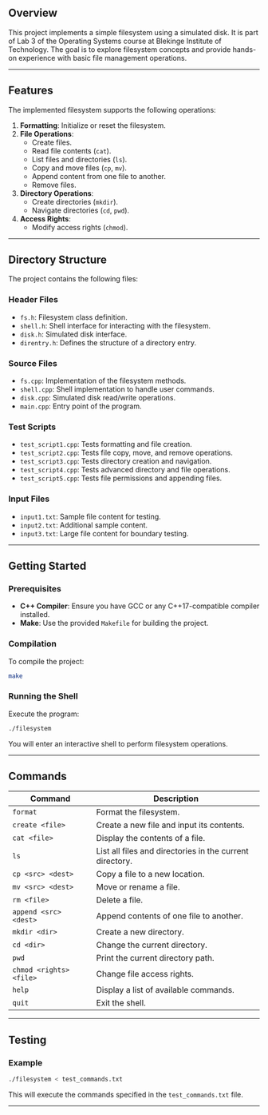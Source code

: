 ## Overview

This project implements a simple filesystem using a simulated disk. It is part of Lab 3 of the Operating Systems course at Blekinge Institute of Technology. The goal is to explore filesystem concepts and provide hands-on experience with basic file management operations.

---

## Features

The implemented filesystem supports the following operations:

1. **Formatting**: Initialize or reset the filesystem.
2. **File Operations**:
   - Create files.
   - Read file contents (`cat`).
   - List files and directories (`ls`).
   - Copy and move files (`cp`, `mv`).
   - Append content from one file to another.
   - Remove files.
3. **Directory Operations**:
   - Create directories (`mkdir`).
   - Navigate directories (`cd`, `pwd`).
4. **Access Rights**:
   - Modify access rights (`chmod`).

---

## Directory Structure

The project contains the following files:

### Header Files
- `fs.h`: Filesystem class definition.
- `shell.h`: Shell interface for interacting with the filesystem.
- `disk.h`: Simulated disk interface.
- `direntry.h`: Defines the structure of a directory entry.

### Source Files
- `fs.cpp`: Implementation of the filesystem methods.
- `shell.cpp`: Shell implementation to handle user commands.
- `disk.cpp`: Simulated disk read/write operations.
- `main.cpp`: Entry point of the program.

### Test Scripts
- `test_script1.cpp`: Tests formatting and file creation.
- `test_script2.cpp`: Tests file copy, move, and remove operations.
- `test_script3.cpp`: Tests directory creation and navigation.
- `test_script4.cpp`: Tests advanced directory and file operations.
- `test_script5.cpp`: Tests file permissions and appending files.

### Input Files
- `input1.txt`: Sample file content for testing.
- `input2.txt`: Additional sample content.
- `input3.txt`: Large file content for boundary testing.

---

## Getting Started

### Prerequisites

- **C++ Compiler**: Ensure you have GCC or any C++17-compatible compiler installed.
- **Make**: Use the provided `Makefile` for building the project.

### Compilation

To compile the project:
```bash
make
```

### Running the Shell

Execute the program:
```bash
./filesystem
```

You will enter an interactive shell to perform filesystem operations.

---

## Commands

| Command           | Description                                      |
|-------------------|--------------------------------------------------|
| `format`          | Format the filesystem.                          |
| `create <file>`   | Create a new file and input its contents.        |
| `cat <file>`      | Display the contents of a file.                 |
| `ls`              | List all files and directories in the current directory. |
| `cp <src> <dest>` | Copy a file to a new location.                  |
| `mv <src> <dest>` | Move or rename a file.                          |
| `rm <file>`       | Delete a file.                                  |
| `append <src> <dest>` | Append contents of one file to another.    |
| `mkdir <dir>`     | Create a new directory.                         |
| `cd <dir>`        | Change the current directory.                   |
| `pwd`             | Print the current directory path.               |
| `chmod <rights> <file>` | Change file access rights.                |
| `help`            | Display a list of available commands.           |
| `quit`            | Exit the shell.                                 |

---

## Testing

### Example
```bash
./filesystem < test_commands.txt
```

This will execute the commands specified in the `test_commands.txt` file.

---
